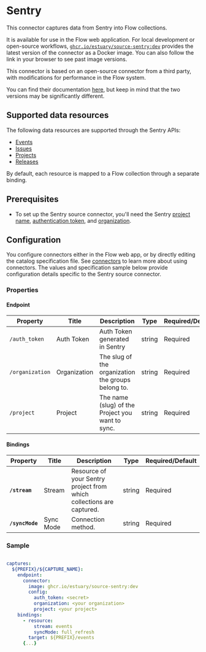 # Sentry

This connector captures data from Sentry into Flow collections.

It is available for use in the Flow web application. For local development or open-source workflows, [`ghcr.io/estuary/source-sentry:dev`](https://ghcr.io/estuary/source-sentry:dev) provides the latest version of the connector as a Docker image. You can also follow the link in your browser to see past image versions.

This connector is based on an open-source connector from a third party, with modifications for performance in the Flow system.

You can find their documentation [here](https://docs.airbyte.com/integrations/sources/sentry/),
but keep in mind that the two versions may be significantly different.

## Supported data resources

The following data resources are supported through the Sentry APIs:

* [Events](https://docs.sentry.io/api/events/list-a-projects-events/)
* [Issues](https://docs.sentry.io/api/events/list-a-projects-issues/)
* [Projects](https://docs.sentry.io/api/projects/list-your-projects/)
* [Releases](https://docs.sentry.io/api/releases/list-an-organizations-releases/)

By default, each resource is mapped to a Flow collection through a separate binding.

## Prerequisites

* To set up the Sentry source connector, you'll need the Sentry [project name](https://docs.sentry.io/product/projects/), [authentication token](https://docs.sentry.io/api/auth/#auth-tokens), and [organization](https://docs.sentry.io/product/accounts/membership/).

## Configuration

You configure connectors either in the Flow web app, or by directly editing the catalog specification file.
See [connectors](../../../concepts/connectors.md#using-connectors) to learn more about using connectors. The values and specification sample below provide configuration details specific to the Sentry source connector.

### Properties

#### Endpoint

| Property | Title | Description | Type | Required/Default |
|---|---|---|---|---|
| `/auth_token` | Auth Token | Auth Token generated in Sentry | string | Required |
| `/organization` | Organization | The slug of the organization the groups belong to. | string | Required |
| `/project` | Project | The name (slug) of the Project you want to sync. | string | Required |

#### Bindings

| Property | Title | Description | Type | Required/Default |
|---|---|---|---|---|
| **`/stream`** | Stream | Resource of your Sentry project from which collections are captured. | string | Required |
| **`/syncMode`** | Sync Mode | Connection method. | string | Required |

### Sample

```yaml

captures:
  ${PREFIX}/${CAPTURE_NAME}:
    endpoint:
      connector:
        image: ghcr.io/estuary/source-sentry:dev
        config:
          auth_token: <secret>
          organization: <your organization>
          project: <your project>
    bindings:
      - resource:
          stream: events
          syncMode: full_refresh
        target: ${PREFIX}/events
      {...}
```
